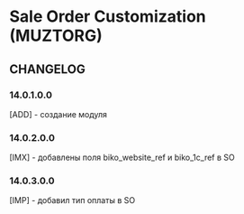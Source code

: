 # Sale Order Customization (MUZTORG)

## CHANGELOG

### 14.0.1.0.0

[ADD] - создание модуля

### 14.0.2.0.0

[IMX] - добавлены поля biko_website_ref и biko_1c_ref в SO

### 14.0.3.0.0

[IMP] - добавил тип оплаты в SO
